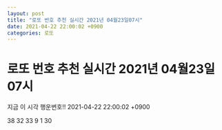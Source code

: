 ```yaml
---
layout: post
title: "로또 번호 추천 실시간 2021년 04월23일07시"
date: 2021-04-22 22:00:02 +0900
categories: 로또
---
```


# 로또 번호 추천 실시간 2021년 04월23일07시

지금 이 시각 행운번호!! 2021-04-22 22:00:02 +0900

 38  32  33  9  1  30 

